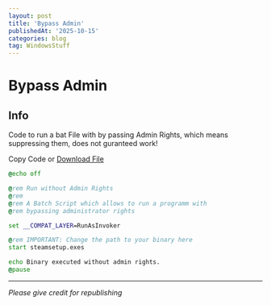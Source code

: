 ```yaml
---
layout: post
title: 'Bypass Admin'
publishedAt: '2025-10-15'
categories: blog
tag: WindowsStuff
---
```


# Bypass Admin

## Info

Code to run a bat File with by passing Admin Rights, which means
suppressing them, does not guranteed work!

Copy Code or [Download File](https://raw.githubusercontent.com/ShadowDara/codefiles/refs/heads/main/bypass_admin.bat)

```cmd
@echo off

@rem Run without Admin Rights
@rem
@rem A Batch Script which allows to run a programm with
@rem bypassing administrator rights

set __COMPAT_LAYER=RunAsInvoker

@rem IMPORTANT: Change the path to your binary here
start steamsetup.exes

echo Binary executed without admin rights.
@pause
```

---

*Please give credit for republishing*
